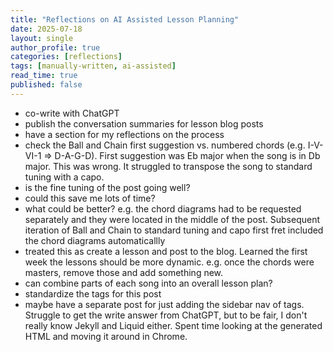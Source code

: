 ```yaml
---
title: "Reflections on AI Assisted Lesson Planning"
date: 2025-07-18
layout: single
author_profile: true
categories: [reflections]
tags: [manually-written, ai-assisted]
read_time: true
published: false
---
```


- co-write with ChatGPT
- publish the conversation summaries for lesson blog posts
- have a section for my reflections on the process
- check the Ball and Chain first suggestion vs. numbered chords (e.g. I-V-VI-1 => D-A-G-D).  First suggestion was Eb major when the song is in Db major.  This was wrong.  It struggled to transpose the song to standard tuning with a capo.
- is the fine tuning of the post going well?
- could this save me lots of time?
- what could be better?  e.g. the chord diagrams had to be requested separately and they were located in the middle of the post.  Subsequent iteration of Ball and Chain to standard tuning and capo first fret included the chord diagrams automaticallly
- treated this as create a lesson and post to the blog.  Learned the first week the lessons should be more dynamic.  e.g. once the chords were masters, remove those and add something new.
- can combine parts of each song into an overall lesson plan?
- standardize the tags for this post
- maybe have a separate post for just adding the sidebar nav of tags.  Struggle to get the write answer from ChatGPT, but to be fair, I don't really know Jekyll and Liquid either.  Spent time looking at the generated HTML and moving it around in Chrome.
